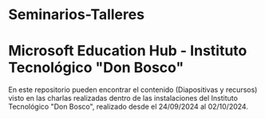 # Seminarios-Talleres
# Microsoft Education Hub - Instituto Tecnológico "Don Bosco"

En este repositorio pueden encontrar el contenido (Diapositivas y recursos) visto en las charlas realizadas dentro de las instalaciones del Instituto Tecnológico "Don Bosco", realizado desde el 24/09/2024 al 02/10/2024.
